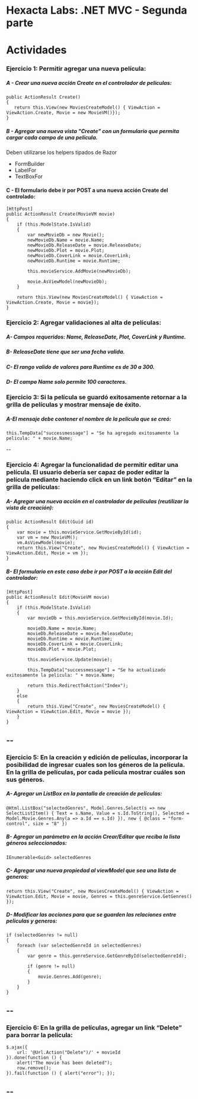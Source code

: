 Hexacta Labs: .NET MVC - Segunda parte
======================================

# Actividades

### Ejercicio 1: Permitir agregar una nueva película:

##### A - Crear una nueva acción Create en el controlador de películas:
```
public ActionResult Create()
{
   return this.View(new MoviesCreateModel() { ViewAction = ViewAction.Create, Movie = new MovieVM()});
}
```

##### B - Agregar una nueva vista "Create" con un formulario que permita cargar cada campo de una película. 
Deben utilizarse los helpers tipados de Razor  
 - FormBuilder  
 - LabelFor  
 - TextBoxFor  

#### C - El formulario debe ir por POST a una nueva acción Create del controlado:

```
[HttpPost]
public ActionResult Create(MovieVM movie)
{            
    if (this.ModelState.IsValid)
    {
    	var newMovieDb = new Movie();
    	newMovieDb.Name = movie.Name;
    	newMovieDb.ReleaseDate = movie.ReleaseDate;
    	newMovieDb.Plot = movie.Plot;
    	newMovieDb.CoverLink = movie.CoverLink;
    	newMovieDb.Runtime = movie.Runtime;
    	
    	this.movieService.AddMovie(newMovieDb);
    	
    	movie.AsViewModel(newMovieDb);
    }

    return this.View(new MoviesCreateModel() { ViewAction = ViewAction.Create, Movie = movie});
}
```



### Ejercicio 2: Agregar validaciones al alta de películas:

##### A- Campos requeridos: Name, ReleaseDate, Plot, CoverLink y Runtime.
##### B- ReleaseDate tiene que ser una fecha valida.
##### C- El rango valido de valores para Runtime es de 30 a 300. 
##### D- El campo Name solo permite 100 caracteres. 



### Ejercicio 3: Si la película se guardó exitosamente retornar a la grilla de películas y mostrar mensaje de éxito. 

##### A-El mensaje debe contener el nombre de la película que se creó:

```
this.TempData["successmessage"] = "Se ha agregado exitosamente la pelicula: " + movie.Name;
```

-- 

### Ejercicio 4: Agregar la funcionalidad de permitir editar una película. El usuario debería ser capaz de poder editar la película mediante haciendo click en un link botón “Editar” en la grilla de películas: 


##### A-	Agregar una nueva acción en el controlador de películas (reutilizar la vista de creación):
```
public ActionResult Edit(Guid id)
{
    var movie = this.movieService.GetMovieById(id);
    var vm = new MovieVM();
    vm.AsViewModel(movie);
    return this.View("Create", new MoviesCreateModel() { ViewAction = ViewAction.Edit, Movie = vm });
}
```


##### B- El formulario en este caso debe ir por POST a la acción Edit del controlador:
```
[HttpPost]
public ActionResult Edit(MovieVM movie)
{
    if (this.ModelState.IsValid)
    {
        var movieDb = this.movieService.GetMovieById(movie.Id);

        movieDb.Name = movie.Name;
        movieDb.ReleaseDate = movie.ReleaseDate;
        movieDb.Runtime = movie.Runtime;
        movieDb.CoverLink = movie.CoverLink;
        movieDb.Plot = movie.Plot;

        this.movieService.Update(movie);

        this.TempData["successmessage"] = "Se ha actualizado exitosamente la pelicula: " + movie.Name;

        return this.RedirectToAction("Index");
    }
    else
    {
    	return this.View("Create", new MoviesCreateModel() { ViewAction = ViewAction.Edit, Movie = movie });
    }
}
```
--
--

### Ejercicio 5: En la creación y edición de películas, incorporar la posibilidad de ingresar cuales son los géneros de la película. En la grilla de películas, por cada película mostrar cuáles son sus géneros.


##### A- Agregar un ListBox en la pantalla de creación de películas:
```
@Html.ListBox("selectedGenres", Model.Genres.Select(s => new SelectListItem() { Text = s.Name, Value = s.Id.ToString(), Selected = Model.Movie.Genres.Any(a => a.Id == s.Id) }), new { @class = "form-control", size = "8" })
```


##### B- Agregar un parámetro en la acción Crear/Editar que reciba la lista géneros seleccionados:
```
IEnumerable<Guid> selectedGenres
```


##### C- Agregar una nueva propiedad al viewModel que sea una lista de generos:
```
return this.View("Create", new MoviesCreateModel() { ViewAction = ViewAction.Edit, Movie = movie, Genres = this.genreService.GetGenres() });
```


##### D- Modificar las acciones para que se guarden las relaciones entre peliculas y generos:
```
if (selectedGenres != null)
{
	foreach (var selectedGenreId in selectedGenres)
    {
        var genre = this.genreService.GetGenreById(selectedGenreId);

        if (genre != null)
        {
            movie.Genres.Add(genre);
        }
    }
}
```


--
--

### Ejercicio 6: En la grilla de películas, agregar un link “Delete” para borrar la película:

```
$.ajax({
    url: '@Url.Action("Delete")/' + movieId
}).done(function () {
    alert("The movie has been deleted");
    row.remove();
}).fail(function () { alert("error"); });
```

--
--

